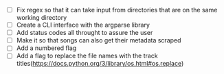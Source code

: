 - [  ] Fix regex so that it can take input from directories that are on the same working directory
- [  ] Create a CLI interface with the argparse library
- [  ] Add status codes all throught to assure the user
- [  ] Make it so that songs can also get their metadata scraped
- [  ] Add a numbered flag
- [  ] Add a flag to replace the file names with the track titles(https://docs.python.org/3/library/os.html#os.replace)
